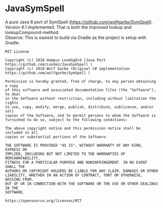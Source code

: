 # JavaSymSpell
A pure Java 8 port of SymSpell (https://github.com/wolfgarbe/SymSpell).<br>
Version 6.1 implemented. That is both the improved lookup and lookupCompound-method.<br>
Observe: This is easiest to build via Gradle as the project is setup with Gradle. 

```
MIT License

Copyright (c) 2018 Hampus Londögård (Java Port https://github.com/Lundez/JavaSymSpell )
Copyright (c) 2018 Wolf Garbe (Original C# implementation https://github.com/wolfgarbe/SymSpell )

Permission is hereby granted, free of charge, to any person obtaining a copy
of this software and associated documentation files (the "Software"), to deal
in the Software without restriction, including without limitation the rights
to use, copy, modify, merge, publish, distribute, sublicense, and/or sell
copies of the Software, and to permit persons to whom the Software is
furnished to do so, subject to the following conditions:

The above copyright notice and this permission notice shall be included in all
copies or substantial portions of the Software.

THE SOFTWARE IS PROVIDED "AS IS", WITHOUT WARRANTY OF ANY KIND, EXPRESS OR
IMPLIED, INCLUDING BUT NOT LIMITED TO THE WARRANTIES OF MERCHANTABILITY,
FITNESS FOR A PARTICULAR PURPOSE AND NONINFRINGEMENT. IN NO EVENT SHALL THE
AUTHORS OR COPYRIGHT HOLDERS BE LIABLE FOR ANY CLAIM, DAMAGES OR OTHER
LIABILITY, WHETHER IN AN ACTION OF CONTRACT, TORT OR OTHERWISE, ARISING FROM,
OUT OF OR IN CONNECTION WITH THE SOFTWARE OR THE USE OR OTHER DEALINGS IN THE
SOFTWARE.

https://opensource.org/licenses/MIT
```

